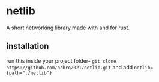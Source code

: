 # netlib
A short networking library made with and for rust.

## installation
run this inside your project folder-
`git clone https://github.com/bcbro2021/netlib.git`
and add
`netlib={path="./netlib"}`
